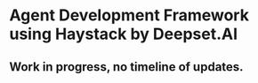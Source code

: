 # Agent Development Framework using Haystack by Deepset.AI

## Work in progress, no timeline of updates.